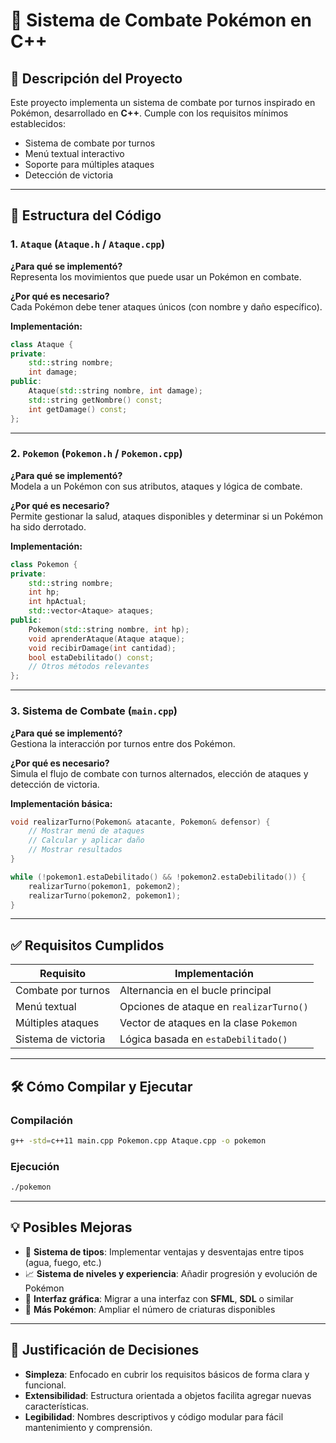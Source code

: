 # 🐉 Sistema de Combate Pokémon en C++

## 📌 Descripción del Proyecto

Este proyecto implementa un sistema de combate por turnos inspirado en Pokémon, desarrollado en **C++**. Cumple con los requisitos mínimos establecidos:

- Sistema de combate por turnos
- Menú textual interactivo
- Soporte para múltiples ataques
- Detección de victoria

---

## 🧱 Estructura del Código

### 1. `Ataque` (`Ataque.h` / `Ataque.cpp`)

**¿Para qué se implementó?**  
Representa los movimientos que puede usar un Pokémon en combate.

**¿Por qué es necesario?**  
Cada Pokémon debe tener ataques únicos (con nombre y daño específico).

**Implementación:**
```cpp
class Ataque {
private:
    std::string nombre;
    int damage;
public:
    Ataque(std::string nombre, int damage);
    std::string getNombre() const;
    int getDamage() const;
};
```

---

### 2. `Pokemon` (`Pokemon.h` / `Pokemon.cpp`)

**¿Para qué se implementó?**  
Modela a un Pokémon con sus atributos, ataques y lógica de combate.

**¿Por qué es necesario?**  
Permite gestionar la salud, ataques disponibles y determinar si un Pokémon ha sido derrotado.

**Implementación:**
```cpp
class Pokemon {
private:
    std::string nombre;
    int hp;
    int hpActual;
    std::vector<Ataque> ataques;
public:
    Pokemon(std::string nombre, int hp);
    void aprenderAtaque(Ataque ataque);
    void recibirDamage(int cantidad);
    bool estaDebilitado() const;
    // Otros métodos relevantes
};
```

---

### 3. Sistema de Combate (`main.cpp`)

**¿Para qué se implementó?**  
Gestiona la interacción por turnos entre dos Pokémon.

**¿Por qué es necesario?**  
Simula el flujo de combate con turnos alternados, elección de ataques y detección de victoria.

**Implementación básica:**
```cpp
void realizarTurno(Pokemon& atacante, Pokemon& defensor) {
    // Mostrar menú de ataques
    // Calcular y aplicar daño
    // Mostrar resultados
}

while (!pokemon1.estaDebilitado() && !pokemon2.estaDebilitado()) {
    realizarTurno(pokemon1, pokemon2);
    realizarTurno(pokemon2, pokemon1);
}
```

---

## ✅ Requisitos Cumplidos

| Requisito            | Implementación                            |
|----------------------|--------------------------------------------|
| Combate por turnos   | Alternancia en el bucle principal          |
| Menú textual         | Opciones de ataque en `realizarTurno()`    |
| Múltiples ataques    | Vector de ataques en la clase `Pokemon`    |
| Sistema de victoria  | Lógica basada en `estaDebilitado()`        |

---

## 🛠️ Cómo Compilar y Ejecutar

### Compilación
```bash
g++ -std=c++11 main.cpp Pokemon.cpp Ataque.cpp -o pokemon
```

### Ejecución
```bash
./pokemon
```

---

## 💡 Posibles Mejoras

- 🔄 **Sistema de tipos**: Implementar ventajas y desventajas entre tipos (agua, fuego, etc.)
- 📈 **Sistema de niveles y experiencia**: Añadir progresión y evolución de Pokémon
- 🎨 **Interfaz gráfica**: Migrar a una interfaz con **SFML**, **SDL** o similar
- 🧩 **Más Pokémon**: Ampliar el número de criaturas disponibles

---

## 🧠 Justificación de Decisiones

- **Simpleza**: Enfocado en cubrir los requisitos básicos de forma clara y funcional.
- **Extensibilidad**: Estructura orientada a objetos facilita agregar nuevas características.
- **Legibilidad**: Nombres descriptivos y código modular para fácil mantenimiento y comprensión.
